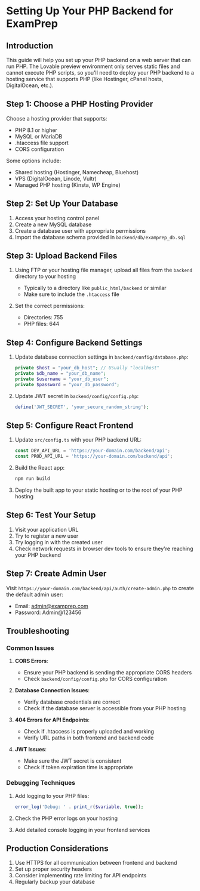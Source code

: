 
# Setting Up Your PHP Backend for ExamPrep

## Introduction

This guide will help you set up your PHP backend on a web server that can run PHP. The Lovable preview environment only serves static files and cannot execute PHP scripts, so you'll need to deploy your PHP backend to a hosting service that supports PHP (like Hostinger, cPanel hosts, DigitalOcean, etc.).

## Step 1: Choose a PHP Hosting Provider

Choose a hosting provider that supports:
- PHP 8.1 or higher
- MySQL or MariaDB
- .htaccess file support
- CORS configuration

Some options include:
- Shared hosting (Hostinger, Namecheap, Bluehost)
- VPS (DigitalOcean, Linode, Vultr)
- Managed PHP hosting (Kinsta, WP Engine)

## Step 2: Set Up Your Database

1. Access your hosting control panel
2. Create a new MySQL database
3. Create a database user with appropriate permissions
4. Import the database schema provided in `backend/db/examprep_db.sql`

## Step 3: Upload Backend Files

1. Using FTP or your hosting file manager, upload all files from the `backend` directory to your hosting
   - Typically to a directory like `public_html/backend` or similar
   - Make sure to include the `.htaccess` file

2. Set the correct permissions:
   - Directories: 755
   - PHP files: 644

## Step 4: Configure Backend Settings

1. Update database connection settings in `backend/config/database.php`:
   ```php
   private $host = "your_db_host"; // Usually "localhost"
   private $db_name = "your_db_name";
   private $username = "your_db_user";
   private $password = "your_db_password";
   ```

2. Update JWT secret in `backend/config/config.php`:
   ```php
   define('JWT_SECRET', 'your_secure_random_string');
   ```

## Step 5: Configure React Frontend

1. Update `src/config.ts` with your PHP backend URL:
   ```typescript
   const DEV_API_URL = 'https://your-domain.com/backend/api';
   const PROD_API_URL = 'https://your-domain.com/backend/api';
   ```

2. Build the React app:
   ```bash
   npm run build
   ```

3. Deploy the built app to your static hosting or to the root of your PHP hosting

## Step 6: Test Your Setup

1. Visit your application URL
2. Try to register a new user
3. Try logging in with the created user
4. Check network requests in browser dev tools to ensure they're reaching your PHP backend

## Step 7: Create Admin User

Visit `https://your-domain.com/backend/api/auth/create-admin.php` to create the default admin user:
- Email: admin@examprep.com
- Password: Admin@123456

## Troubleshooting

### Common Issues

1. **CORS Errors**:
   - Ensure your PHP backend is sending the appropriate CORS headers
   - Check `backend/config/config.php` for CORS configuration

2. **Database Connection Issues**:
   - Verify database credentials are correct
   - Check if the database server is accessible from your PHP hosting

3. **404 Errors for API Endpoints**:
   - Check if .htaccess is properly uploaded and working
   - Verify URL paths in both frontend and backend code

4. **JWT Issues**:
   - Make sure the JWT secret is consistent
   - Check if token expiration time is appropriate

### Debugging Techniques

1. Add logging to your PHP files:
   ```php
   error_log('Debug: ' . print_r($variable, true));
   ```

2. Check the PHP error logs on your hosting

3. Add detailed console logging in your frontend services

## Production Considerations

1. Use HTTPS for all communication between frontend and backend
2. Set up proper security headers
3. Consider implementing rate limiting for API endpoints
4. Regularly backup your database
